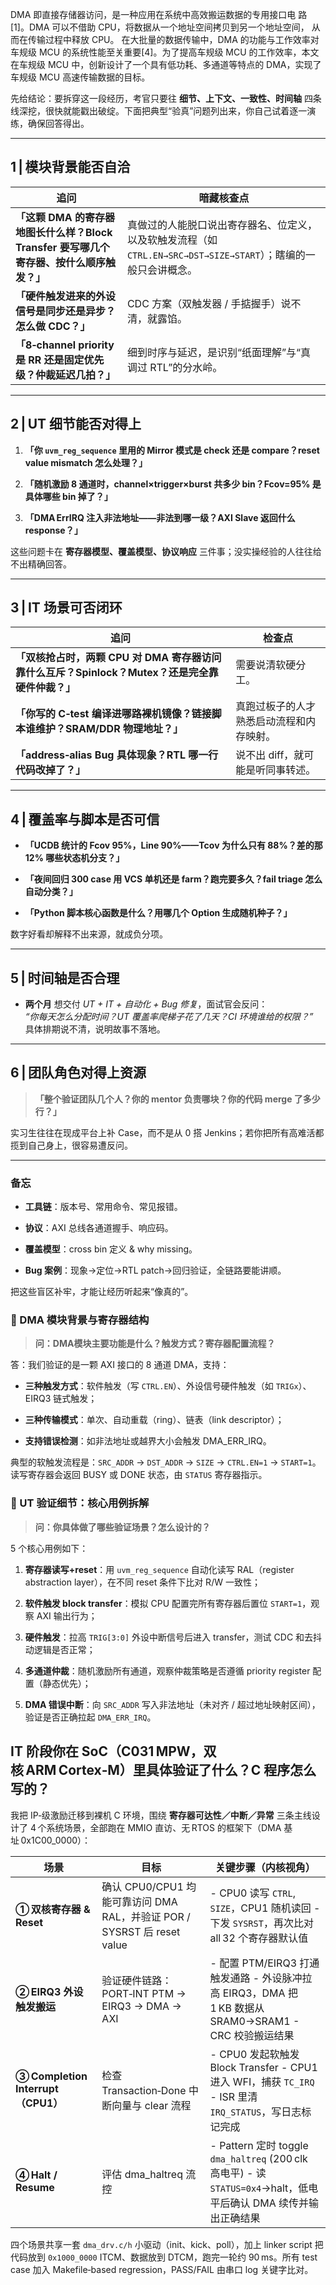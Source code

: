 DMA 即直接存储器访问，是一种应用在系统中高效搬运数据的专用接口电 路[1]。DMA 可以不借助 CPU，将数据从一个地址空间拷贝到另一个地址空间， 从而在传输过程中释放 CPU。
在大批量的数据传输中，DMA 的功能与工作效率对车规级 MCU 的系统性能至关重要[4]。为了提高车规级 MCU 的工作效率，本文在车规级 MCU 中，创新设计了一个具有低功耗、多通道等特点的 DMA，实现了车规级 MCU 高速传输数据的目标。

先给结论：要拆穿这一段经历，考官只要往 **细节、上下文、一致性、时间轴** 四条线深挖，很快就能戳出破绽。下面把典型“验真”问题列出来，你自己试着逐一演练，确保回答得出。

---

## 1 | 模块背景能否自洽

|追问|暗藏核查点|
|---|---|
|**「这颗 DMA 的寄存器地图长什么样？Block Transfer 要写哪几个寄存器、按什么顺序触发？」**|真做过的人能脱口说出寄存器名、位定义，以及软触发流程（如 `CTRL.EN→SRC→DST→SIZE→START`）；瞎编的一般只会讲概念。|
|**「硬件触发进来的外设信号是同步还是异步？怎么做 CDC？」**|CDC 方案（双触发器 / 手掂握手）说不清，就露馅。|
|**「8‑channel priority 是 RR 还是固定优先级？仲裁延迟几拍？」**|细到时序与延迟，是识别“纸面理解”与“真调过 RTL”的分水岭。|

---

## 2 | UT 细节能否对得上

1. **「你 `uvm_reg_sequence` 里用的 Mirror 模式是 check 还是 compare？reset value mismatch 怎么处理？」**
    
2. **「随机激励 8 通道时，channel×trigger×burst 共多少 bin？Fcov=95% 是具体哪些 bin 掉了？」**
    
3. **「DMA ErrIRQ 注入非法地址——非法到哪一级？AXI Slave 返回什么 response？」**
    

这些问题卡在 **寄存器模型、覆盖模型、协议响应** 三件事；没实操经验的人往往给不出精确回答。

---

## 3 | IT 场景可否闭环

|追问|检查点|
|---|---|
|**「双核抢占时，两颗 CPU 对 DMA 寄存器访问靠什么互斥？Spinlock？Mutex？还是完全靠硬件仲裁？」**|需要说清软硬分工。|
|**「你写的 C‑test 编译进哪路裸机镜像？链接脚本谁维护？SRAM/DDR 物理地址？」**|真跑过板子的人才熟悉启动流程和内存映射。|
|**「address‑alias Bug 具体现象？RTL 哪一行代码改掉了？」**|说不出 diff，就可能是听同事转述。|

---

## 4 | 覆盖率与脚本是否可信

- **「UCDB 统计的 Fcov 95%，Line 90%——Tcov 为什么只有 88%？差的那 12% 哪些状态机分支？」**
    
- **「夜间回归 300 case 用 VCS 单机还是 farm？跑完要多久？fail triage 怎么自动分类？」**
    
- **「Python 脚本核心函数是什么？用哪几个 Option 生成随机种子？」**
    

数字好看却解释不出来源，就成负分项。

---

## 5 | 时间轴是否合理

- **两个月** 想交付 _UT + IT + 自动化 + Bug 修复_，面试官会反问：  
    _“你每天怎么分配时间？UT 覆盖率爬梯子花了几天？CI 环境谁给的权限？”_  
    具体排期说不清，说明故事不落地。
    

---

## 6 | 团队角色对得上资源

> **「整个验证团队几个人？你的 mentor 负责哪块？你的代码 merge 了多少行？」**

实习生往往在现成平台上补 Case，而不是从 0 搭 Jenkins；若你把所有高难活都揽到自己身上，很容易遭反问。

---

### 备忘

- **工具链**：版本号、常用命令、常见报错。
    
- **协议**：AXI 总线各通道握手、响应码。
    
- **覆盖模型**：cross bin 定义 & why missing。
    
- **Bug 案例**：现象→定位→RTL patch→回归验证，全链路要能讲顺。
    

把这些盲区补牢，才能让经历听起来“像真的”。
### 🔹 DMA 模块背景与寄存器结构

> **问：DMA模块主要功能是什么？触发方式？寄存器配置流程？**

答：我们验证的是一颗 AXI 接口的 8 通道 DMA，支持：

- **三种触发方式**：软件触发（写 `CTRL.EN`）、外设信号硬件触发（如 `TRIGx`）、EIRQ3 链式触发；
    
- **三种传输模式**：单次、自动重载（ring）、链表（link descriptor）；
    
- **支持错误检测**：如非法地址或越界大小会触发 DMA_ERR_IRQ。
    

典型的软触发流程是：`SRC_ADDR` → `DST_ADDR` → `SIZE` → `CTRL.EN=1` → `START=1`。读写寄存器会返回 BUSY 或 DONE 状态，由 `STATUS` 寄存器指示。

### 🔹 UT 验证细节：核心用例拆解

> **问：你具体做了哪些验证场景？怎么设计的？**

5 个核心用例如下：

1. **寄存器读写+reset**：用 `uvm_reg_sequence` 自动化读写 RAL（register abstraction layer），在不同 reset 条件下比对 R/W 一致性；
    
2. **软件触发 block transfer**：模拟 CPU 配置完所有寄存器后置位 `START=1`，观察 AXI 输出行为；
    
3. **硬件触发**：拉高 `TRIG[3:0]` 外设中断信号后进入 transfer，测试 CDC 和去抖动逻辑是否正常；
    
4. **多通道仲裁**：随机激励所有通道，观察仲裁策略是否遵循 priority register 配置（静态优先）；
    
5. **DMA 错误中断**：向 `SRC_ADDR` 写入非法地址（未对齐 / 超过地址映射区间），验证是否正确拉起 `DMA_ERR_IRQ`。

 ## **IT 阶段你在 SoC（C031 MPW，双核 ARM Cortex‑M）里具体验证了什么？C 程序怎么写的？**

我把 IP‑级激励迁移到裸机 C 环境，围绕 **寄存器可达性／中断／异常** 三条主线设计了 4 个系统场景，全部跑在 MMIO 直访、无 RTOS 的框架下（DMA 基址 0x1C00_0000）：

|场景|目标|关键步骤（内核视角）|
|---|---|---|
|**① 双核寄存器 & Reset**|确认 CPU0/CPU1 均能可靠访问 DMA RAL，并验证 POR / SYSRST 后 reset value|- CPU0 读写 `CTRL`, `SIZE`，CPU1 随机读回 - 下发 `SYSRST`，再次比对 all 32 个寄存器默认值|
|**② EIRQ3 外设触发搬运**|验证硬件链路：PORT‑INT PTM → EIRQ3 → DMA → AXI|- 配置 PTM/EIRQ3 打通触发通路 - 外设脉冲拉高 EIRQ3，DMA 把 1 KB 数据从 SRAM0→SRAM1 - CRC 校验搬运结果|
|**③ Completion Interrupt（CPU1）**|检查 Transaction‑Done 中断向量与 clear 流程|- CPU0 发起软触发 Block Transfer - CPU1 进入 WFI，捕获 `TC_IRQ` - ISR 里清 `IRQ_STATUS`，写日志标记完成|
|**④ Halt / Resume**|评估 dma_haltreq 流控|- Pattern 定时 toggle `dma_haltreq` (200 clk 高电平) - 读 `STATUS=0x4`→halt，低电平后确认 DMA 续传并输出正确结果|

四个场景共享一套 `dma_drv.c/h` 小驱动（init、kick、poll），加上 linker script 把代码放到 `0x1000_0000` ITCM、数据放到 DTCM，跑完一轮约 90 ms。所有 test case 加入 Makefile‑based regression，PASS/FAIL 由串口 log 关键字比对。